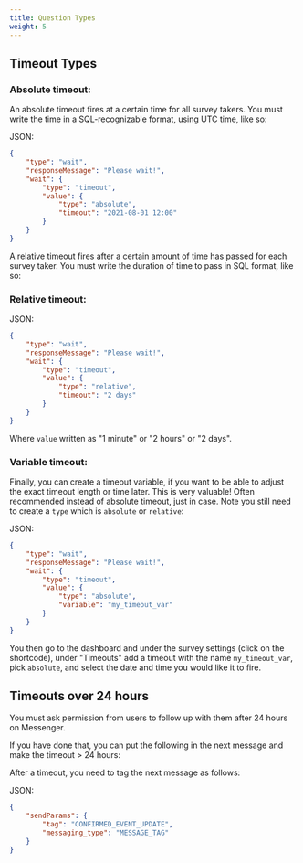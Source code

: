 ```yaml
---
title: Question Types
weight: 5
---
```




## Timeout Types

### Absolute timeout:

An absolute timeout fires at a certain time for all survey takers. You must write the time in a SQL-recognizable format, using UTC time, like so:

JSON:

```json
{
    "type": "wait",
    "responseMessage": "Please wait!",
    "wait": {
        "type": "timeout",
        "value": {
            "type": "absolute",
            "timeout": "2021-08-01 12:00"
        }
    }
}
```

A relative timeout fires after a certain amount of time has passed for each survey taker. You must write the duration of time to pass in SQL format, like so:

### Relative timeout:


JSON:

```json
{
    "type": "wait",
    "responseMessage": "Please wait!",
    "wait": {
        "type": "timeout",
        "value": {
            "type": "relative",
            "timeout": "2 days"
        }
    }
}
```

Where `value` written as "1 minute" or "2 hours" or "2 days".



### Variable timeout:

Finally, you can create a timeout variable, if you want to be able to adjust the exact timeout length or time later. This is very valuable! Often recommended instead of absolute timeout, just in case. Note you still need to create a `type` which is `absolute` or `relative`:

JSON:

```json
{
    "type": "wait",
    "responseMessage": "Please wait!",
    "wait": {
        "type": "timeout",
        "value": {
            "type": "absolute",
            "variable": "my_timeout_var"
        }
    }
}
```

You then go to the dashboard and under the survey settings (click on the shortcode), under "Timeouts" add a timeout with the name `my_timeout_var`, pick `absolute`, and select the date and time you would like it to fire.


## Timeouts over 24 hours

You must ask permission from users to follow up with them after 24 hours on Messenger.

If you have done that, you can put the following in the next message and make the timeout > 24 hours:

After a timeout, you need to tag the next message as follows:

JSON:
```json
{
    "sendParams": {
        "tag": "CONFIRMED_EVENT_UPDATE",
        "messaging_type": "MESSAGE_TAG"
    }
}
```
